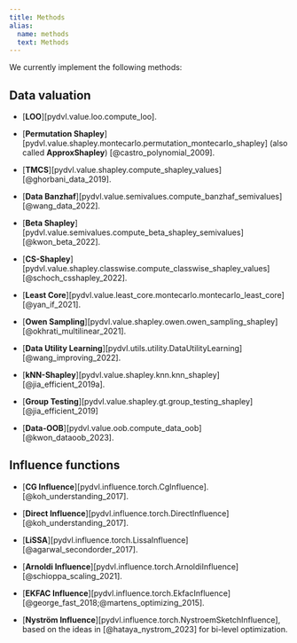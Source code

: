 ```yaml
---
title: Methods
alias: 
  name: methods
  text: Methods
---
```


We currently implement the following methods:

## Data valuation

- [**LOO**][pydvl.value.loo.compute_loo].

- [**Permutation Shapley**][pydvl.value.shapley.montecarlo.permutation_montecarlo_shapley]
  (also called **ApproxShapley**) [@castro_polynomial_2009].

- [**TMCS**][pydvl.value.shapley.compute_shapley_values]
  [@ghorbani_data_2019].

- [**Data Banzhaf**][pydvl.value.semivalues.compute_banzhaf_semivalues]
  [@wang_data_2022].

- [**Beta Shapley**][pydvl.value.semivalues.compute_beta_shapley_semivalues]
  [@kwon_beta_2022].

- [**CS-Shapley**][pydvl.value.shapley.classwise.compute_classwise_shapley_values]
  [@schoch_csshapley_2022].

- [**Least Core**][pydvl.value.least_core.montecarlo.montecarlo_least_core]
  [@yan_if_2021].

- [**Owen Sampling**][pydvl.value.shapley.owen.owen_sampling_shapley]
  [@okhrati_multilinear_2021].

- [**Data Utility Learning**][pydvl.utils.utility.DataUtilityLearning]
  [@wang_improving_2022].

- [**kNN-Shapley**][pydvl.value.shapley.knn.knn_shapley]
  [@jia_efficient_2019a].

- [**Group Testing**][pydvl.value.shapley.gt.group_testing_shapley]
  [@jia_efficient_2019]

- [**Data-OOB**][pydvl.value.oob.compute_data_oob]
  [@kwon_dataoob_2023].

## Influence functions

- [**CG Influence**][pydvl.influence.torch.CgInfluence].
  [@koh_understanding_2017].

- [**Direct Influence**][pydvl.influence.torch.DirectInfluence]
  [@koh_understanding_2017].

- [**LiSSA**][pydvl.influence.torch.LissaInfluence]
  [@agarwal_secondorder_2017].

- [**Arnoldi Influence**][pydvl.influence.torch.ArnoldiInfluence]
  [@schioppa_scaling_2021].

- [**EKFAC Influence**][pydvl.influence.torch.EkfacInfluence]
  [@george_fast_2018;@martens_optimizing_2015].

- [**Nyström Influence**][pydvl.influence.torch.NystroemSketchInfluence], based
  on the ideas in [@hataya_nystrom_2023] for bi-level optimization.
